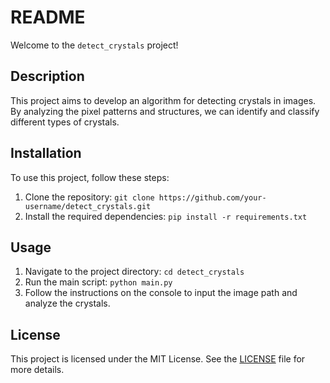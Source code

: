 # README

Welcome to the `detect_crystals` project!

## Description

This project aims to develop an algorithm for detecting crystals in images. By analyzing the pixel patterns and structures, we can identify and classify different types of crystals.

## Installation

To use this project, follow these steps:

1. Clone the repository: `git clone https://github.com/your-username/detect_crystals.git`
2. Install the required dependencies: `pip install -r requirements.txt`

## Usage

1. Navigate to the project directory: `cd detect_crystals`
2. Run the main script: `python main.py`
3. Follow the instructions on the console to input the image path and analyze the crystals.

## License

This project is licensed under the MIT License. See the [LICENSE](LICENSE) file for more details.
